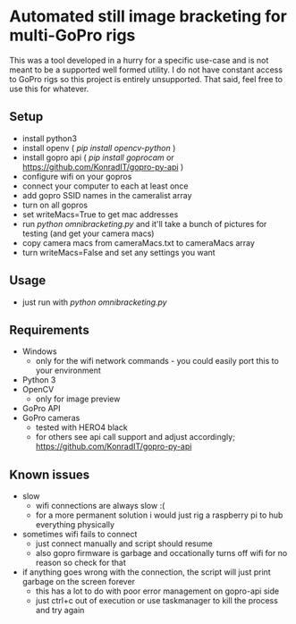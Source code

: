 # Automated still image bracketing for multi-GoPro rigs

This was a tool developed in a hurry for a specific use-case and is not meant to be a supported well formed utility.
I do not have constant access to GoPro rigs so this project is entirely unsupported.
That said, feel free to use this for whatever.

## Setup
- install python3
- install openv ( *pip install opencv-python* )
- install gopro api ( *pip install goprocam* or https://github.com/KonradIT/gopro-py-api )
- configure wifi on your gopros
- connect your computer to each at least once
- add gopro SSID names in the cameralist array
- turn on all gopros
- set writeMacs=True to get mac addresses
- run *python omnibracketing.py* and it'll take a bunch of pictures for testing (and get your camera macs)
- copy camera macs from cameraMacs.txt to cameraMacs array
- turn writeMacs=False and set any settings you want

## Usage
- just run with *python omnibracketing.py*

## Requirements
- Windows
  - only for the wifi network commands - you could easily port this to your environment
- Python 3
- OpenCV
  - only for image preview
- GoPro API
- GoPro cameras
  - tested with HERO4 black
  - for others see api call support and adjust accordingly; https://github.com/KonradIT/gopro-py-api

## Known issues
- slow
  - wifi connections are always slow :(
  - for a more permanent solution i would just rig a raspberry pi to hub everything physically
- sometimes wifi fails to connect
  - just connect manually and script should resume
  - also gopro firmware is garbage and occationally turns off wifi for no reason so check for that
- if anything goes wrong with the connection, the script will just print garbage on the screen forever
  - this has a lot to do with poor error management on gopro-api side
  - just ctrl+c out of execution or use taskmanager to kill the process and try again

